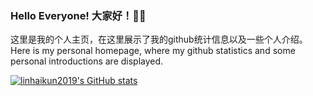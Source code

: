### Hello Everyone! 大家好！👋👋
这里是我的个人主页，在这里展示了我的github统计信息以及一些个人介绍。
Here is my personal homepage, where my github statistics and some personal introductions are displayed.

[![linhaikun2019's GitHub stats](https://github-readme-stats.vercel.app/api?username=linhaikun2019&show_icons=true&count_private=true&theme=dark)](https://github.com/anuraghazra/github-readme-stats)


